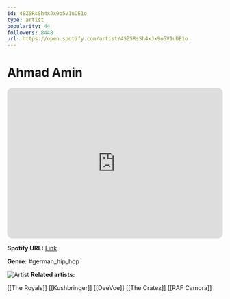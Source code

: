 ```yaml
---
id: 4SZSRsSh4xJx9o5V1uDE1o
type: artist
popularity: 44
followers: 8448
url: https://open.spotify.com/artist/4SZSRsSh4xJx9o5V1uDE1o
---
```

# Ahmad Amin

<iframe style="border-radius:12px" src="https://open.spotify.com/embed/artist/4SZSRsSh4xJx9o5V1uDE1o" width="100%" height="352" frameBorder="0" allowfullscreen="" allow="autoplay; clipboard-write; encrypted-media; fullscreen; picture-in-picture" loading="lazy"></iframe>

**Spotify URL:** [Link](https://open.spotify.com/artist/4SZSRsSh4xJx9o5V1uDE1o)

**Genre:**  #german_hip_hop

![Artist](https://i.scdn.co/image/ab6761610000e5eb881a848f8b7e33a2e1191d2a)
**Related artists:**

[[The Royals]]
[[Kushbringer]]
[[DeeVoe]]
[[The Cratez]]
[[RAF Camora]]

